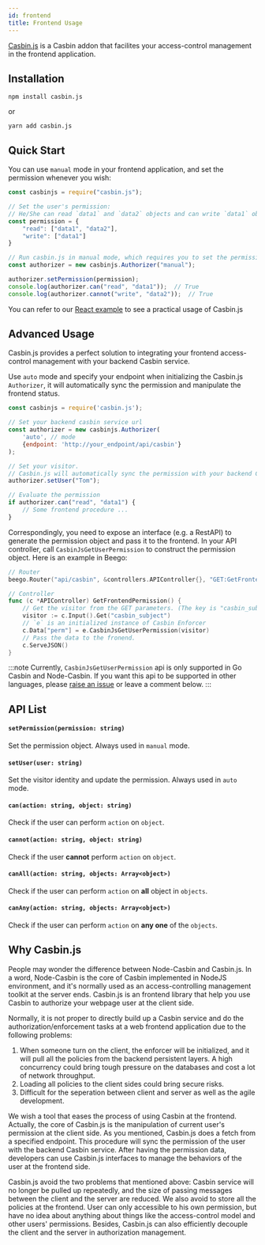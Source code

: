 ```yaml
---
id: frontend
title: Frontend Usage
---
```


[Casbin.js](https://github.com/casbin/casbin.js) is a Casbin addon that facilites your access-control management in the frontend application.


## Installation

```
npm install casbin.js
```
or
```
yarn add casbin.js
```

## Quick Start
You can use `manual` mode in your frontend application, and set the permission whenever you wish:
```Javascript
const casbinjs = require("casbin.js");

// Set the user's permission:
// He/She can read `data1` and `data2` objects and can write `data1` object
const permission = {
    "read": ["data1", "data2"],
    "write": ["data1"]
}

// Run casbin.js in manual mode, which requires you to set the permission manually.
const authorizer = new casbinjs.Authorizer("manual");

authorizer.setPermission(permission);
console.log(authorizer.can("read", "data1"));  // True
console.log(authorizer.cannot("write", "data2"));  // True
```

You can refer to our [React example](https://github.com/casbin-js/examples) to see a practical usage of Casbin.js



<!-- #### Permission Object
Casbin.js will accept a JSON object to manipulate the correspoding permission of a visitor. For example:
```
{
    "read": ["data1", "data2"],
    "write": ["data1"]
}
```
The permission object above shows the visitor can `read` `data1` and `data2` objects, while can only `write` `data1` objects. -->


## Advanced Usage

Casbin.js provides a perfect solution to integrating your frontend access-control management with your backend Casbin service.


Use `auto` mode and specify your endpoint when initializing the Casbin.js `Authorizer`, it will automatically sync the permission and manipulate the frontend status.

```Javascript
const casbinjs = require('casbin.js');

// Set your backend casbin service url
const authorizer = new casbinjs.Authorizer(
    'auto', // mode
    {endpoint: 'http://your_endpoint/api/casbin'}
);

// Set your visitor. 
// Casbin.js will automatically sync the permission with your backend Casbin service.
authorizer.setUser("Tom");

// Evaluate the permission
if authorizer.can("read", "data1") {
    // Some frontend procedure ...
}
```

Correspondingly, you need to expose an interface (e.g. a RestAPI) to generate the permission object and pass it to the frontend. In your API controller, call `CasbinJsGetUserPermission` to construct the permission object. Here is an example in Beego:

```Go
// Router
beego.Router("api/casbin", &controllers.APIController{}, "GET:GetFrontendPermission")

// Controller
func (c *APIController) GetFrontendPermission() {
    // Get the visitor from the GET parameters. (The key is "casbin_subject")
    visitor := c.Input().Get("casbin_subject")
    // `e` is an initialized instance of Casbin Enforcer
    c.Data["perm"] = e.CasbinJsGetUserPermission(visitor) 
    // Pass the data to the fronend.
    c.ServeJSON()
}
```

:::note
Currently, `CasbinJsGetUserPermission` api is only supported in Go Casbin and Node-Casbin. If you want this api to be supported in other languages, please [raise an issue](https://github.com/casbin/casbin.js/issues) or leave a comment below.
:::


## API List

#### `setPermission(permission: string)`
Set the permission object. Always used in `manual` mode.

#### `setUser(user: string)`
Set the visitor identity and update the permission. Always used in `auto` mode.

#### `can(action: string, object: string)`
Check if the user can perform `action` on `object`.

#### `cannot(action: string, object: string)`
Check if the user **cannot** perform `action` on `object`.

#### `canAll(action: string, objects: Array<object>)`
Check if the user can perform `action` on **all** object in `objects`.

#### `canAny(action: string, objects: Array<object>)`
Check if the user can perform `action` on **any one** of the `objects`.


## Why Casbin.js

People may wonder the difference between Node-Casbin and Casbin.js. In a word, Node-Casbin is the core of Casbin implemented in NodeJS environment, and it's normally used as an access-controlling management toolkit at the server ends. Casbin.js is an frontend library that help you use Casbin to authorize your webpage user at the client side.

Normally, it is not proper to directly build up a Casbin service and do the authorization/enforcement tasks at a web frontend application due to the following problems:
1. When someone turn on the client, the enforcer will be initialized, and it will pull all the policies from the backend persistent layers. A high concurrency could bring tough pressure on the databases and cost a lot of network throughput. 
2. Loading all policies to the client sides could bring secure risks.
3. Difficult for the seperation between client and server as well as the agile development.

We wish a tool that eases the process of using Casbin at the frontend. Actually, the core of Casbin.js is the manipulation of current user's permission at the client side. As you mentioned, Casbin.js does a fetch from a specified endpoint. This procedure will sync the permission of the user with the backend Casbin service. After having the permission data, developers can use Casbin.js interfaces to manage the behaviors of the user at the frontend side.

Casbin.js avoid the two problems that mentioned above: Casbin service will no longer be pulled up repeatedly, and the size of passing messages between the client and the server are reduced. We also avoid to store all the policies at the frontend. User can only accessible to his own permission, but have no idea about anything about things like the access-control model and other users' permissions. Besides, Casbin.js can also efficiently decouple the client and the server in authorization management.